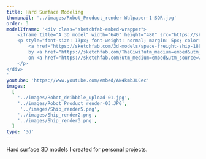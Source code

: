 ```yaml
---
title: Hard Surface Modeling
thumbnail: '../images/Robot_Product_render-Walpaper-1-SQR.jpg'
order: 3
modelIframe: '<div class="sketchfab-embed-wrapper">
    <iframe title="A 3D model" width="640" height="480" src="https://sketchfab.com/models/188bdc0d3eae4f1e808347a28546d0b3/embed?autostart=1&amp;ui_controls=1&amp;ui_infos=1&amp;ui_inspector=1&amp;ui_stop=1&amp;ui_watermark=1&amp;ui_watermark_link=1" frameborder="0" allow="autoplay; fullscreen; vr" mozallowfullscreen="true" webkitallowfullscreen="true"></iframe>
    <p style="font-size: 13px; font-weight: normal; margin: 5px; color: #4A4A4A;">
        <a href="https://sketchfab.com/3d-models/space-freight-ship-188bdc0d3eae4f1e808347a28546d0b3?utm_medium=embed&utm_source=website&utm_campaign=share-popup" target="_blank" style="font-weight: bold; color: #1CAAD9;">Space freight ship</a>
        by <a href="https://sketchfab.com/TheGiwi?utm_medium=embed&utm_source=website&utm_campaign=share-popup" target="_blank" style="font-weight: bold; color: #1CAAD9;">TheGiwi</a>
        on <a href="https://sketchfab.com?utm_medium=embed&utm_source=website&utm_campaign=share-popup" target="_blank" style="font-weight: bold; color: #1CAAD9;">Sketchfab</a>
    </p>
</div>
'
youtube: 'https://www.youtube.com/embed/AN4kmbJLCec'
images:
  [
    '../images/Robot_dribbble_upload-01.jpg',
    '../images/Robot_Product_render-03.JPG',
     '../images/Ship_render5.png',
    '../images/Ship_render2.png',
    '../images/Ship_render3.png',
  ]
type: '3d'
---
```


Hard surface 3D models I created for personal projects.

